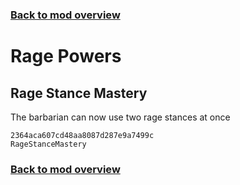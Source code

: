 ### [Back to mod overview](./README.md)

# Rage Powers

## Rage Stance Mastery

The barbarian can now use two rage stances at once

`2364aca607cd48aa8087d287e9a7499c`  
`RageStanceMastery`  


### [Back to mod overview](./README.md)
